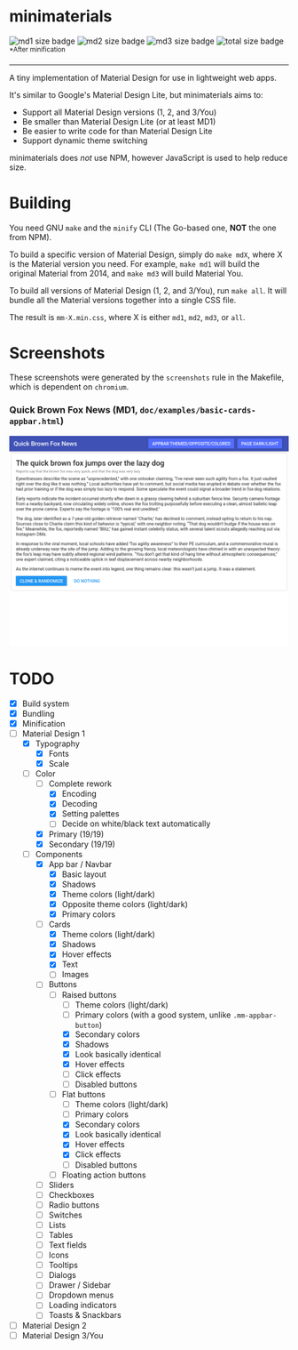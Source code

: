 # minimaterials
<div>
<img src="https://img.shields.io/endpoint?url=https://gist.githubusercontent.com/winksplorer/d94444342a1848c35de2e2bae7035a16/raw/md1size.json" alt="md1 size badge">
<img src="https://img.shields.io/endpoint?url=https://gist.githubusercontent.com/winksplorer/d94444342a1848c35de2e2bae7035a16/raw/md2size.json" alt="md2 size badge">
<img src="https://img.shields.io/endpoint?url=https://gist.githubusercontent.com/winksplorer/d94444342a1848c35de2e2bae7035a16/raw/md3size.json" alt="md3 size badge">
<img src="https://img.shields.io/endpoint?url=https://gist.githubusercontent.com/winksplorer/d94444342a1848c35de2e2bae7035a16/raw/allsize.json" alt="total size badge">
</div>
<sup>*After minification</sup>
<hr>

A tiny implementation of Material Design for use in lightweight web apps.

It's similar to Google's Material Design Lite, but minimaterials aims to:
- Support all Material Design versions (1, 2, and 3/You)
- Be smaller than Material Design Lite (or at least MD1)
- Be easier to write code for than Material Design Lite
- Support dynamic theme switching

minimaterials does *not* use NPM, however JavaScript is used to help reduce size.

# Building

You need GNU `make` and the `minify` CLI (The Go-based one, **NOT** the one from NPM).

To build a specific version of Material Design, simply do `make mdX`, where X is the Material version you need. For example, `make md1` will build the original Material from 2014, and `make md3` will build Material You.

To build all versions of Material Design (1, 2, and 3/You), run `make all`. It will bundle all the Material versions together into a single CSS file.

The result is `mm-X.min.css`, where X is either `md1`, `md2`, `md3`, or `all`.

# Screenshots

These screenshots were generated by the `screenshots` rule in the Makefile, which is dependent on `chromium`.

### Quick Brown Fox News (MD1, `doc/examples/basic-cards-appbar.html`)

<img src="doc/images/basic-cards-appbar.png" width="750" alt="Quick Brown Fox News (MD1)">

# TODO

- [X] Build system
- [X] Bundling
- [X] Minification
- [ ] Material Design 1
    - [X] Typography
        - [X] Fonts
        - [X] Scale
    - [ ] Color
        - [ ] Complete rework
            - [X] Encoding
            - [X] Decoding
            - [X] Setting palettes
            - [ ] Decide on white/black text automatically
        - [X] Primary (19/19)
        - [X] Secondary (19/19)
    - [ ] Components
        - [X] App bar / Navbar
            - [X] Basic layout
            - [X] Shadows
            - [X] Theme colors (light/dark)
            - [X] Opposite theme colors (light/dark)
            - [X] Primary colors
        - [ ] Cards
            - [X] Theme colors (light/dark)
            - [X] Shadows
            - [X] Hover effects
            - [X] Text
            - [ ] Images
        - [ ] Buttons
            - [ ] Raised buttons
                - [ ] Theme colors (light/dark)
                - [ ] Primary colors (with a good system, unlike `.mm-appbar-button`)
                - [X] Secondary colors
                - [X] Shadows
                - [X] Look basically identical
                - [X] Hover effects
                - [ ] Click effects
                - [ ] Disabled buttons
            - [ ] Flat buttons
                - [ ] Theme colors (light/dark)
                - [ ] Primary colors
                - [X] Secondary colors
                - [X] Look basically identical
                - [X] Hover effects
                - [X] Click effects
                - [ ] Disabled buttons
            - [ ] Floating action buttons
        - [ ] Sliders
        - [ ] Checkboxes
        - [ ] Radio buttons
        - [ ] Switches
        - [ ] Lists
        - [ ] Tables
        - [ ] Text fields
        - [ ] Icons
        - [ ] Tooltips
        - [ ] Dialogs
        - [ ] Drawer / Sidebar
        - [ ] Dropdown menus
        - [ ] Loading indicators
        - [ ] Toasts & Snackbars
- [ ] Material Design 2
- [ ] Material Design 3/You